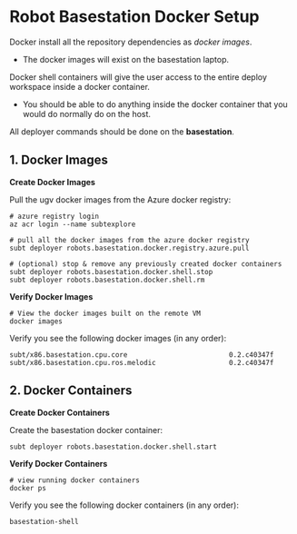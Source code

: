 # Robot Basestation Docker Setup

Docker install all the repository dependencies as *docker images*.

- The docker images will exist on the basestation laptop.

Docker shell containers will give the user access to the entire deploy workspace inside a docker container.

- You should be able to do anything inside the docker container that you would do normally do on the host.

All deployer commands should be done on the **basestation**.

## 1. Docker Images

**Create Docker Images**

Pull the ugv docker images from the Azure docker registry:

```text
# azure registry login
az acr login --name subtexplore

# pull all the docker images from the azure docker registry
subt deployer robots.basestation.docker.registry.azure.pull

# (optional) stop & remove any previously created docker containers
subt deployer robots.basestation.docker.shell.stop
subt deployer robots.basestation.docker.shell.rm
```

**Verify Docker Images**

```text
# View the docker images built on the remote VM
docker images
```

Verify you see the following docker images (in any order):

```text
subt/x86.basestation.cpu.core                         0.2.c40347f
subt/x86.basestation.cpu.ros.melodic                  0.2.c40347f
```

## 2. Docker Containers

**Create Docker Containers**

Create the basestation docker container:

```text
subt deployer robots.basestation.docker.shell.start
```

**Verify Docker Containers**

```text
# view running docker containers
docker ps
```

Verify you see the following docker containers (in any order):

```text
basestation-shell
```